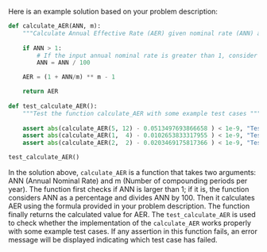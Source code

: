 Here is an example solution based on your problem description:

```python
def calculate_AER(ANN, m):
    """Calculate Annual Effective Rate (AER) given nominal rate (ANN) and number of compounding periods (m)"""
  
    if ANN > 1:
        # If the input annual nominal rate is greater than 1, consider it as a percentage.
        ANN = ANN / 100

    AER = (1 + ANN/m) ** m - 1

    return AER
  
def test_calculate_AER():
    """Test the function calculate_AER with some example test cases """
   
    assert abs(calculate_AER(5, 12) - 0.0513497693866658 ) < 1e-9, "Test case 1 failed"
    assert abs(calculate_AER(1,  4) - 0.0102653833317955 ) < 1e-9, "Test case 2 failed"
    assert abs(calculate_AER(2,  2) - 0.0203469175817366 ) < 1e-9, "Test case 3 failed"

test_calculate_AER()
```

In the solution above, `calculate_AER` is a function that takes two arguments: ANN (Annual Nominal Rate) and m (Number of compounding periods per year). The function first checks if ANN is larger than 1; if it is, the function considers ANN as a percentage and divides ANN by 100. Then it calculates AER using the formula provided in your problem description. The function finally returns the calculated value for AER.
The `test_calculate_AER` is used to check whether the implementation of the `calculate_AER` works properly with some example test cases. If any assertion in this function fails, an error message will be displayed indicating which test case has failed.